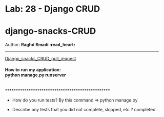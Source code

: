 
# Lab: 28 -  Django CRUD
# django-snacks-CRUD
  Author: **Raghd Smadi :read_heart:**
<br>
*************************************************
[Django_snacks_CRUD_pull_request]() <br>

<h4>How to run my application:
<br> python manage.py runserver </h4>
<br>
*************************************************

- How do you run tests? By this command => python manage.py  <br>





- Describe any tests that you did not complete, skipped, etc ? 
completed.